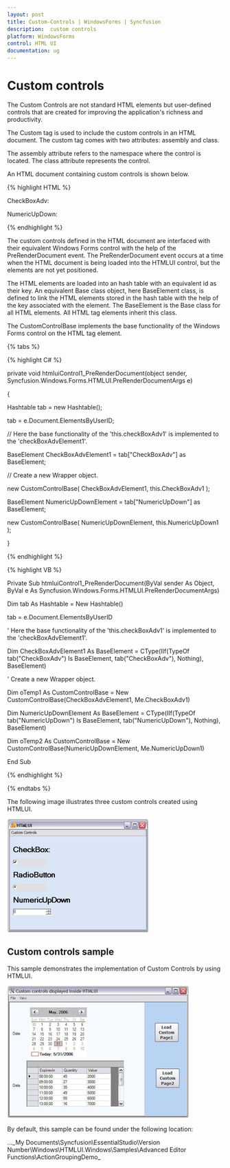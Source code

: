 ```yaml
---
layout: post
title: Custom-Controls | WindowsForms | Syncfusion
description:  custom controls
platform: WindowsForms
control: HTML UI
documentation: ug
---
```


#  Custom controls

The Custom Controls are not standard HTML elements but user-defined controls that are created for improving the application's richness and productivity.

The Custom tag is used to include the custom controls in an HTML document. The custom tag comes with two attributes: assembly and class.

The assembly attribute refers to the namespace where the control is located. The class attribute represents the control.

An HTML document containing custom controls is shown below.



{% highlight HTML %}



<html>

<body>

<div>

CheckBoxAdv:<CUSTOM class="Syncfusion.Windows.Forms.Tools.CheckBoxAdv" assembly="Syncfusion.tools.windows">

</CUSTOM>

</div> 

<div>

NumericUpDown:<CUSTOM class="NumericUpDown" assembly="System.Windows.Forms"></CUSTOM>

</div> 

</body> 

</html>

{% endhighlight %}

The custom controls defined in the HTML document are interfaced with their equivalent Windows Forms control with the help of the PreRenderDocument event. The PreRenderDocument event occurs at a time when the HTML document is being loaded into the HTMLUI control, but the elements are not yet positioned.

The HTML elements are loaded into an hash table with an equivalent id as their key. An equivalent Base class object, here BaseElement class, is defined to link the HTML elements stored in the hash table with the help of the key associated with the element. The BaseElement is the Base class for all HTML elements. All HTML tag elements inherit this class.

The CustomControlBase implements the base functionality of the Windows Forms control on the HTML tag element.

{% tabs %}

{% highlight C# %}



private void htmluiControl1_PreRenderDocument(object sender, Syncfusion.Windows.Forms.HTMLUI.PreRenderDocumentArgs e) 

{ 

Hashtable tab = new Hashtable(); 

tab = e.Document.ElementsByUserID; 



// Here the base functionality of the 'this.checkBoxAdv1' is implemented to the 'checkBoxAdvElement1'. 

BaseElement CheckBoxAdvElement1 = tab["CheckBoxAdv"] as BaseElement;



// Create a new Wrapper object.

new CustomControlBase( CheckBoxAdvElement1, this.CheckBoxAdv1 ); 

BaseElement NumericUpDownElement = tab["NumericUpDown"] as BaseElement; 

new CustomControlBase( NumericUpDownElement, this.NumericUpDown1 ); 

}

{% endhighlight %}

{% highlight VB %}



Private Sub htmluiControl1_PreRenderDocument(ByVal sender As Object, ByVal e As Syncfusion.Windows.Forms.HTMLUI.PreRenderDocumentArgs)

Dim tab As Hashtable = New Hashtable()

tab = e.Document.ElementsByUserID



' Here the base functionality of the 'this.checkBoxAdv1' is implemented to the 'checkBoxAdvElement1'. 

Dim CheckBoxAdvElement1 As BaseElement = CType(IIf(TypeOf tab("CheckBoxAdv") Is BaseElement, tab("CheckBoxAdv"), Nothing), BaseElement)



' Create a new Wrapper object.

Dim oTemp1 As CustomControlBase = New CustomControlBase(CheckBoxAdvElement1, Me.CheckBoxAdv1)

Dim NumericUpDownElement As BaseElement = CType(IIf(TypeOf tab("NumericUpDown") Is BaseElement, tab("NumericUpDown"), Nothing), BaseElement)

Dim oTemp2 As CustomControlBase = New CustomControlBase(NumericUpDownElement, Me.NumericUpDown1)

End Sub

{% endhighlight %}

{% endtabs %}

The following image illustrates three custom controls created using HTMLUI.



![](Custom-Controls_images/Custom-Controls_img1.png)



## Custom controls sample

This sample demonstrates the implementation of Custom Controls by using HTMLUI.

![](Custom-Controls_images/Custom-Controls_img2.jpeg)





By default, this sample can be found under the following location:

...\_My Documents\Syncfusion\EssentialStudio\Version Number\Windows\HTMLUI.Windows\Samples\Advanced Editor Functions\ActionGroupingDemo_

